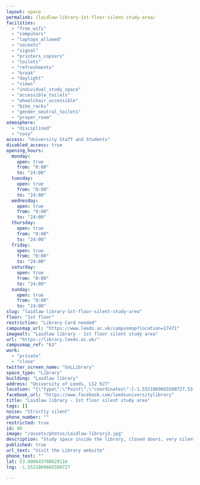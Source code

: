 ```yaml
---
layout: space
permalink: /laidlaw-library-1st-floor-silent-study-area/
facilities:
  - "free_wifi"
  - "computers"
  - "laptops_allowed"
  - "sockets"
  - "signal"
  - "printers_copiers"
  - "toilets"
  - "refreshments"
  - "break"
  - "daylight"
  - "views"
  - "individual_study_space"
  - "accessible_toilets"
  - "wheelchair_accessible"
  - "bike_racks"
  - "gender_neutral_toilets"
  - "prayer_room"
atmosphere:
  - "disciplined"
  - "cosy"
access: "University Staff and Students"
disabled_access: true
opening_hours:
  monday:
    open: true
    from: "0:00"
    to: "24:00"
  tuesday:
    open: true
    from: "0:00"
    to: "24:00"
  wednesday:
    open: true
    from: "0:00"
    to: "24:00"
  thursday:
    open: true
    from: "0:00"
    to: "24:00"
  friday:
    open: true
    from: "0:00"
    to: "24:00"
  saturday:
    open: true
    from: "0:00"
    to: "24:00"
  sunday:
    open: true
    from: "0:00"
    to: "24:00"
slug: "laidlaw-library-1st-floor-silent-study-area"
floor: "1st floor"
restriction: "Library Card needed"
campusmap_url: "https://www.leeds.ac.uk/campusmap?location=17471"
imagealt: "Laidlaw library - 1st floor silent study area"
url: "https://library.leeds.ac.uk/"
campusmap_ref: "63"
work:
  - "private"
  - "close"
twitter_screen_name: "UoLLibrary"
space_type: "Library"
building: "Laidlaw library"
address: "University of Leeds, LS2 9JT"
location: "{\"type\":\"Point\",\"coordinates\":[-1.5521869665500727,53.806643780629116]}"
facebook_url: "https://www.facebook.com/leedsuniversitylibrary"
title: "Laidlaw library - 1st floor silent study area"
tags: []
noise: "Strictly silent"
phone_number: ""
restricted: true
id: 80
image: "/assets/photos/Laidlaw-library3.jpg"
description: "Study space inside the library, closed doors, very silent."
published: true
url_text: "Visit the Library website"
phone_text: ""
lat: 53.806643780629116
lng: -1.5521869665500727

---
```

